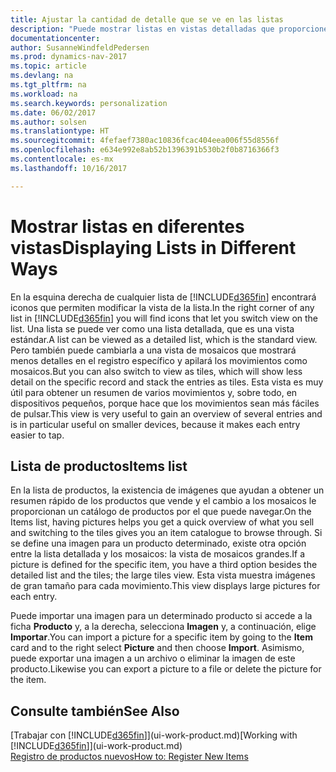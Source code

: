 ```yaml
---
title: Ajustar la cantidad de detalle que se ve en las listas
description: "Puede mostrar listas en vistas detalladas que proporcionen más información o como mosaicos que sean fáciles de analizar visualmente."
documentationcenter: 
author: SusanneWindfeldPedersen
ms.prod: dynamics-nav-2017
ms.topic: article
ms.devlang: na
ms.tgt_pltfrm: na
ms.workload: na
ms.search.keywords: personalization
ms.date: 06/02/2017
ms.author: solsen
ms.translationtype: HT
ms.sourcegitcommit: 4fefaef7380ac10836fcac404eea006f55d8556f
ms.openlocfilehash: e634e992e8ab52b1396391b530b2f0b8716366f3
ms.contentlocale: es-mx
ms.lasthandoff: 10/16/2017

---
```

# <a name="displaying-lists-in-different-ways"></a><span data-ttu-id="4fdd4-103">Mostrar listas en diferentes vistas</span><span class="sxs-lookup"><span data-stu-id="4fdd4-103">Displaying Lists in Different Ways</span></span>
<span data-ttu-id="4fdd4-104">En la esquina derecha de cualquier lista de [!INCLUDE[d365fin](includes/d365fin_md.md)] encontrará iconos que permiten modificar la vista de la lista.</span><span class="sxs-lookup"><span data-stu-id="4fdd4-104">In the right corner of any list in [!INCLUDE[d365fin](includes/d365fin_md.md)] you will find icons that let you switch view on the list.</span></span> <span data-ttu-id="4fdd4-105">Una lista se puede ver como una lista detallada, que es una vista estándar.</span><span class="sxs-lookup"><span data-stu-id="4fdd4-105">A list can be viewed as a detailed list, which is the standard view.</span></span> <span data-ttu-id="4fdd4-106">Pero también puede cambiarla a una vista de mosaicos que mostrará menos detalles en el registro específico y apilará los movimientos como mosaicos.</span><span class="sxs-lookup"><span data-stu-id="4fdd4-106">But you can also switch to view as tiles, which will show less detail on the specific record and stack the entries as tiles.</span></span> <span data-ttu-id="4fdd4-107">Esta vista es muy útil para obtener un resumen de varios movimientos y, sobre todo, en dispositivos pequeños, porque hace que los movimientos sean más fáciles de pulsar.</span><span class="sxs-lookup"><span data-stu-id="4fdd4-107">This view is very useful to gain an overview of several entries and is in particular useful on smaller devices, because it makes each entry easier to tap.</span></span>

## <a name="items-list"></a><span data-ttu-id="4fdd4-108">Lista de productos</span><span class="sxs-lookup"><span data-stu-id="4fdd4-108">Items list</span></span>
<span data-ttu-id="4fdd4-109">En la lista de productos, la existencia de imágenes que ayudan a obtener un resumen rápido de los productos que vende y el cambio a los mosaicos le proporcionan un catálogo de productos por el que puede navegar.</span><span class="sxs-lookup"><span data-stu-id="4fdd4-109">On the Items list, having pictures helps you get a quick overview of what you sell and switching to the tiles gives you an item catalogue to browse through.</span></span> <span data-ttu-id="4fdd4-110">Si se define una imagen para un producto determinado, existe otra opción entre la lista detallada y los mosaicos: la vista de mosaicos grandes.</span><span class="sxs-lookup"><span data-stu-id="4fdd4-110">If a picture is defined for the specific item, you have a third option besides the detailed list and the tiles; the large tiles view.</span></span> <span data-ttu-id="4fdd4-111">Esta vista muestra imágenes de gran tamaño para cada movimiento.</span><span class="sxs-lookup"><span data-stu-id="4fdd4-111">This view displays large pictures for each entry.</span></span>

<span data-ttu-id="4fdd4-112">Puede importar una imagen para un determinado producto si accede a la ficha **Producto** y, a la derecha, selecciona **Imagen** y, a continuación, elige **Importar**.</span><span class="sxs-lookup"><span data-stu-id="4fdd4-112">You can import a picture for a specific item by going to the **Item** card and to the right select **Picture** and then choose **Import**.</span></span> <span data-ttu-id="4fdd4-113">Asimismo, puede exportar una imagen a un archivo o eliminar la imagen de este producto.</span><span class="sxs-lookup"><span data-stu-id="4fdd4-113">Likewise you can export a picture to a file or delete the picture for the item.</span></span>  

## <a name="see-also"></a><span data-ttu-id="4fdd4-114">Consulte también</span><span class="sxs-lookup"><span data-stu-id="4fdd4-114">See Also</span></span>
<span data-ttu-id="4fdd4-115">[Trabajar con [!INCLUDE[d365fin](includes/d365fin_md.md)]](ui-work-product.md)</span><span class="sxs-lookup"><span data-stu-id="4fdd4-115">[Working with [!INCLUDE[d365fin](includes/d365fin_md.md)]](ui-work-product.md)</span></span>  
[<span data-ttu-id="4fdd4-116">Registro de productos nuevos</span><span class="sxs-lookup"><span data-stu-id="4fdd4-116">How to: Register New Items</span></span>](inventory-how-register-new-items.md)  

